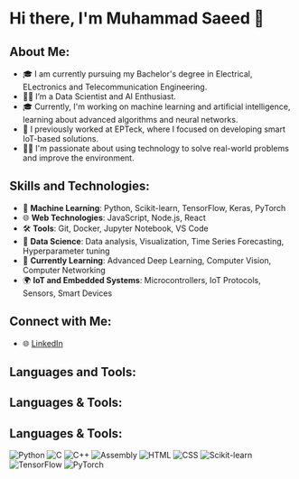 # Hi there, I'm Muhammad Saeed 👋

## About Me:
- 🎓 I am currently pursuing my Bachelor's degree in Electrical, ELectronics and Telecommunication Engineering.
- 👨‍💻 I’m a Data Scientist and AI Enthusiast.
- 🎓 Currently, I'm working on machine learning and artificial intelligence, learning about advanced algorithms and neural networks.
- 💼 I previously worked at EPTeck, where I focused on developing smart IoT-based solutions.
- 🧑‍🔬 I'm passionate about using technology to solve real-world problems and improve the environment.

## Skills and Technologies:
- 🤖 **Machine Learning**: Python, Scikit-learn, TensorFlow, Keras, PyTorch
- 🌐 **Web Technologies**: JavaScript, Node.js, React
- 🛠️ **Tools**: Git, Docker, Jupyter Notebook, VS Code
- 🧠 **Data Science**: Data analysis, Visualization, Time Series Forecasting, Hyperparameter tuning
- 🌱 **Currently Learning**: Advanced Deep Learning, Computer Vision, Computer Networking
- 🌍 **IoT and Embedded Systems**: Microcontrollers, IoT Protocols, Sensors, Smart Devices

## Connect with Me:
- 🌐 [LinkedIn](https://www.linkedin.com/in/muhammad-saeed-b6176a271/)

## Languages and Tools:
## Languages & Tools:
## Languages & Tools:
![Python](https://img.shields.io/badge/-Python-3776AB?style=flat&logo=python&logoColor=white)
![C](https://img.shields.io/badge/-C-A8B9CC?style=flat&logo=c&logoColor=white)
![C++](https://img.shields.io/badge/-C%2B%2B-00599C?style=flat&logo=c%2B%2B&logoColor=white)
![Assembly](https://img.shields.io/badge/-Assembly-6E4C13?style=flat&logo=assembly&logoColor=white)
![HTML](https://img.shields.io/badge/-HTML-E34F26?style=flat&logo=html5&logoColor=white)
![CSS](https://img.shields.io/badge/-CSS-1572B6?style=flat&logo=css3&logoColor=white)
![Scikit-learn](https://img.shields.io/badge/-Scikit--learn-F7931E?style=flat&logo=scikit-learn&logoColor=white)
![TensorFlow](https://img.shields.io/badge/-TensorFlow-FF6F00?style=flat&logo=tensorflow&logoColor=white)
![PyTorch](https://img.shields.io/badge/-PyTorch-EE4C2C?style=flat&logo=pytorch&logoColor=white)



<!---
Saeed-dev2/Saeed-dev2 is a ✨ special ✨ repository because its `README.md` (this file) appears on your GitHub profile.
You can click the Preview link to take a look at your changes.
--->

